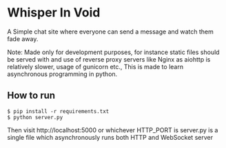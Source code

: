 # Whisper In Void

A Simple chat site where everyone can send a message and watch them fade away.

Note: Made only for development purposes, for instance static files should be served with and use of reverse proxy servers like Nginx as aiohttp is relatively slower, usage of gunicorn etc.,
This is made to learn asynchronous programming in python.

## How to run

```console
$ pip install -r requirements.txt
$ python server.py 
```
Then visit http://localhost:5000 or whichever HTTP_PORT is
server.py is a single file which asynchronously runs both HTTP and WebSocket server

